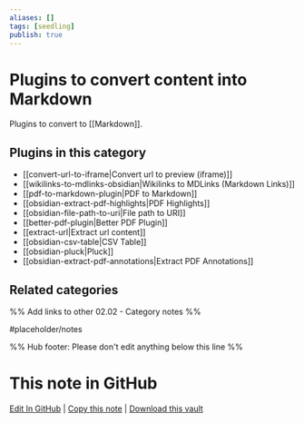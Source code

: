 ```yaml
---
aliases: []
tags: [seedling]
publish: true
---
```


# Plugins to convert content into Markdown

Plugins to convert to [[Markdown]].

## Plugins in this category

- [[convert-url-to-iframe|Convert url to preview (iframe)]]
- [[wikilinks-to-mdlinks-obsidian|Wikilinks to MDLinks (Markdown Links)]]
- [[pdf-to-markdown-plugin|PDF to Markdown]]
- [[obsidian-extract-pdf-highlights|PDF Highlights]]
- [[obsidian-file-path-to-uri|File path to URI]]
- [[better-pdf-plugin|Better PDF Plugin]]
- [[extract-url|Extract url content]]
- [[obsidian-csv-table|CSV Table]]
- [[obsidian-pluck|Pluck]]
- [[obsidian-extract-pdf-annotations|Extract PDF Annotations]]

## Related categories

%% Add links to other 02.02 - Category notes %%

#placeholder/notes

%% Hub footer: Please don't edit anything below this line %%

# This note in GitHub

<span class="git-footer">[Edit In GitHub](https://github.dev/obsidian-community/obsidian-hub/blob/main/02%20-%20Community%20Expansions/02.01%20Plugins%20by%20Category/Plugins%20to%20convert%20content%20into%20markdown.md "git-hub-edit-note") | [Copy this note](https://raw.githubusercontent.com/obsidian-community/obsidian-hub/main/02%20-%20Community%20Expansions/02.01%20Plugins%20by%20Category/Plugins%20to%20convert%20content%20into%20markdown.md "git-hub-copy-note") | [Download this vault](https://github.com/obsidian-community/obsidian-hub/archive/refs/heads/main.zip "git-hub-download-vault") </span>
